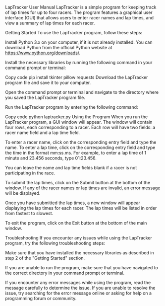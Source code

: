LapTracker User Manual
LapTracker is a simple program for keeping track of lap times for up to four racers. The program features a graphical user interface (GUI) that allows users to enter racer names and lap times, and view a summary of lap times for each racer.

Getting Started
To use the LapTracker program, follow these steps:

Install Python 3.x on your computer, if it is not already installed. You can download Python from the official Python website at https://www.python.org/downloads/.

Install the necessary libraries by running the following command in your command prompt or terminal:

Copy code
pip install tkinter pillow requests
Download the LapTracker program file and save it to your computer.

Open the command prompt or terminal and navigate to the directory where you saved the LapTracker program file.

Run the LapTracker program by entering the following command:

Copy code
python laptracker.py
Using the Program
When you run the LapTracker program, a GUI window will appear. The window will contain four rows, each corresponding to a racer. Each row will have two fields: a racer name field and a lap time field.

To enter a racer name, click on the corresponding entry field and type the name. To enter a lap time, click on the corresponding entry field and type the time in the format mm:ss.ms. For example, to enter a lap time of 1 minute and 23.456 seconds, type 01:23.456.

You can leave the name and lap time fields blank if a racer is not participating in the race.

To submit the lap times, click on the Submit button at the bottom of the window. If any of the racer names or lap times are invalid, an error message will be displayed.

Once you have submitted the lap times, a new window will appear displaying the lap times for each racer. The lap times will be listed in order from fastest to slowest.

To exit the program, click on the Exit button at the bottom of the main window.

Troubleshooting
If you encounter any issues while using the LapTracker program, try the following troubleshooting steps:

Make sure that you have installed the necessary libraries as described in step 2 of the "Getting Started" section.

If you are unable to run the program, make sure that you have navigated to the correct directory in your command prompt or terminal.

If you encounter any error messages while using the program, read the message carefully to determine the issue. If you are unable to resolve the issue, try searching for the error message online or asking for help on a programming forum or community.
